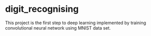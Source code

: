 # digit_recognising
This project is the first step to deep learning implemented by training convolutional neural network using MNIST data set.
